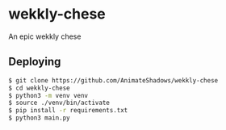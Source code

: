 # wekkly-chese

An epic wekkly chese

## Deploying

```sh
$ git clone https://github.com/AnimateShadows/wekkly-chese
$ cd wekkly-chese
$ python3 -m venv venv
$ source ./venv/bin/activate
$ pip install -r requirements.txt
$ python3 main.py
```